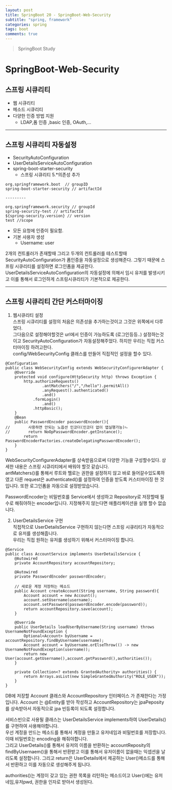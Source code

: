 ```yaml
---
layout: post
title: SpringBoot 20 - SpringBoot-Web-Security
subtitle: "spring, framework"
categories: spring
tags: boot
comments: true
---
```

> SpringBoot Study

# SpringBoot-Web-Security

## 스프링 시큐리티

  * 웹 시큐리티
  * 메소드 시큐리티
  * 다양한 인증 방법 지원
    * LDAP,폼 인증 ,basic 인증, OAuth,...

----

## 스프링 시큐리티 자동설정
  * SecurityAutoConfiguration
  * UserDetailsServiceAutoConfiguration
  * spring-boot-starter-security
    * 스프링 시큐리티 5.*의존성 추가   
  
  ```
  org.springframework.boot  // groupID
  spring-boot-starter-security // artifactId

  ---------

  org.springframework.security // groupId
  spring-security-test // artifactId
  ${spring-security.version} // version
  test //scope
  ```   

  * 모든 요청에 인증이 필요함.
  * 기본 사용자 생성
    * Username: user

  2개의 컨트롤러가 존재할때 그리고 두개의 컨트롤러를 테스트할때 SecurityAutoConfiguration가 폼인증을 자동설정으로 생성해준다. 그렇기 때문에 스프링 시큐리티를 설정하면 로그인폼을 제공한다.   
  UserDetailsServiceAutoConfiguration의 자동설정에 의해서 임시 유저를 발생시키고 이를 통해서 로그인하게 스프링시큐리티가 기본적으로 제공한다. 
  
---------

## 스프링 시큐리티 간단 커스터마이징

  1. 웹시큐리티 설정   
  스프링 시큐리티를 설정의 처음은 의존성을 추가하는것이고 그것은 위쪽에서 다루었다.   
  그다음으로 설정해야할것은 url에서 인증이 가능하도록 (로그인등등..) 설정하는것이고 SecurityAutoConfiguration가 자동설정해주었다. 하지만 우리는 직접 커스터마이징 하려고한다.   
  config/WebSecurityConfig 클래스를 만들어 직접적인 설정을 할수 있다.   
  ```
  @Configuration
  public class WebSecurityConfig extends WebSecurityConfigurerAdapter {
      @Override
      protected void configure(HttpSecurity http) throws Exception {
          http.authorizeRequests()
                  .antMatchers("/","/hello").permitAll()
                  .anyRequest().authenticated()
                  .and()
              .formLogin()
                  .and()
              .httpBasic();
      }
      @Bean
      public PasswordEncoder passwordEncoder(){
  //        사용하면 안되는 노옵션 인코더(인코더 없이 앱실행가능)ㄴ
  //        return NoOpPasswordEncoder.getInstance();
          return PasswordEncoderFactories.createDelegatingPasswordEncoder();
      }
  }
  ```   
  WebSecurityConfigurerAdapter를 상속받음으로써 다양한 기능을 구성할수있다. 상세한 내용은 스프링 시큐리티에서 배워야 할것 같습니다.   
  antMatchers()를 통해서 루트와 헬로는 권한을 설정하지 않고 바로 들어갈수있도록하였고 다른 request은 authenticated()를 설정하여 인증을 받도록 커스터마이징 한 것입니다. 또한 로그인폼을 자동으로 설정받았습니다.     

  PasswordEncoder는 비밀번호를 Service에서 생성하고 Repository로 저장할때 필수로 해줘야하는 encoder입니다. 지정해주지 않는다면 애플리케이션을 실행 할수 없습니다.   


  2. UserDetailsService 구현   
  직접적으로 UserDetailsService 구현하지 않는다면 스프링 시큐리티가 자동적으로 유저를 생성해줍니다.   
  우리는 직접 원하는 유저를 생성하기 위해서 커스터마이징 합니다.    

  ```
  @Service
  public class AccountService implements UserDetailsService {
      @Autowired
      private AccountRepository accountRepository;

      @Autowired
      private PasswordEncoder passwordEncoder;

      // 새로운 계정 저장하는 메소드
      public Account createAccount(String username, String password){
          Account account = new Account();
          account.setUsername(username);
          account.setPassword(passwordEncoder.encode(password));
          return accountRepository.save(account);
      }

      @Override
      public UserDetails loadUserByUsername(String username) throws UsernameNotFoundException {
          Optional<Account> byUsername = accountRepository.findByUsername(username);
          Account account = byUsername.orElseThrow(() -> new UsernameNotFoundException(username));
          return new User(account.getUsername(),account.getPassword(),authorities());
      }

      private Collection<? extends GrantedAuthority> authorities() {
          return Arrays.asList(new SimpleGrantedAuthority("ROLE_USER"));
      }
  }
  ```

  DB에 저장할 Account 클래스와 AccountRepository 인터페이스 가 존재한다는 가정입니다. Account 는 @Entity를 받아 작성하고 AccountRepository는 jpaPeposity를 상속받아서 자동적으로 jpa 빈등록이 되도록 설정합니다.   

  서비스빈으로 사용될 클래스는 UserDetailsService implements하여 UserDetails()를 구현하여 사용해야합니다.   
  우선 계정을 만드는 메소드를 통해서 계정을 만들고 유저네임과 비밀번호를 저장합니다. 이때 비밀번호는 encoding을 해줘야합니다.   
  그리고 UserDetails()를 통해서 유저의 이름을 반환하는 accountReposity의 findByUsernaem()을 통해서 반환받고 이를 통해서 유저이름이 없을때는 익셉션을 날리도록 설정합니다. 그리고 return은 UserDetails에서 제공하는 User()메소드를 통해서 반환하고 이를 자동으로 생성해주게 됩니다.   

  authorities()는 계정이 갖고 있는 권한 목록을 리턴하는 메소드이고 User()에는 유저네임,유저pwd, 권한을 인자로 받아서 생성된다.   

  